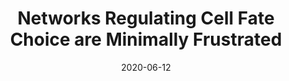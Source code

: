 ---
title: "Networks Regulating Cell Fate Choice are Minimally Frustrated"
collection: talks
type: "Talk"
venue: "International Physics of Living Systems Network Annual Meeting"
date: 2020-06-12
online: "yes"
video: 'https://youtu.be/atx0pQva8FU?t=2509'
---